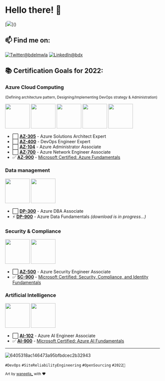 # Hello there! 👋
[![](https://visitor-badge.glitch.me/badge?page_id=najx.visitor-badge")]()

## 📫 Find me on:
 
  <a href="https://twitter.com/bdelmwla"><img src="https://img.shields.io/badge/Twitter--_.svg?style=social&logo=twitter" alt="Twitter@bdelmwla"></a>
  <a href="https://www.linkedin.com/in/abdx"><img src="https://img.shields.io/badge/LinkedIn--_.svg?style=social&logo=linkedin" alt="LinkedIn@bdx"></a>

## **📚 Certification Goals for 2022:**

### **Azure Cloud Computing**
<sub>(Defining architecture pattern, Designing/Implementing DevOps strategy & Administration)</sup>

<img src="https://user-images.githubusercontent.com/60783263/156945618-b549ccc3-37f6-46fc-ba01-a9b4be47e7e5.png" width="80" height="80"> <img src="https://user-images.githubusercontent.com/60783263/156946222-7e5ffb12-65b0-46fe-980a-d5438052446c.png" width="80" height="80"> <img src="https://user-images.githubusercontent.com/60783263/156946223-0360b1ac-b66b-430f-a8cf-666fd13814d4.png" width="80" height="80"> <img src="https://user-images.githubusercontent.com/60783263/156946224-3fdf6e0f-d5bf-49d2-9034-5aa5fef1f83e.png" width="80" height="80"> <img src="https://user-images.githubusercontent.com/60783263/156946225-ebbceb0c-4689-484a-b8e1-ab35d67607b5.png" width="80" height="80">

- ⬜️ **[AZ-305](https://docs.microsoft.com/en-us/learn/certifications/azure-solutions-architect/)** - Azure Solutions Architect Expert
- ⬜️ **[AZ-400](https://docs.microsoft.com/en-us/learn/certifications/devops-engineer/)** - DevOps Engineer Expert
- ⬜️ **[AZ-104](https://docs.microsoft.com/en-us/learn/certifications/azure-administrator/)** - Azure Administrator Associate
- ⬜️ **[AZ-700](https://docs.microsoft.com/en-us/learn/certifications/azure-network-engineer-associate/)** - Azure Network Engineer Associate
- ✅ **[AZ-900](https://docs.microsoft.com/en-us/learn/certifications/azure-fundamentals/)** - [Microsoft Certified: Azure Fundamentals](https://www.credly.com/badges/a5f5d416-cdcc-4e81-834b-f1a8555f1a31)

### **Data management**

<img src="https://user-images.githubusercontent.com/60783263/156945873-6993fa5f-27cd-47bb-be07-6f2390032930.png" width="80" height="80"> <img src="https://user-images.githubusercontent.com/60783263/156945874-f4041771-e55f-4e17-9e34-dd4a78ec3d8b.png" width="80" height="80">

- ⬜️ **[DP-300](https://docs.microsoft.com/en-us/learn/certifications/azure-database-administrator-associate/)** - Azure DBA Associate
- ⚡ **[DP-900](https://docs.microsoft.com/en-us/learn/certifications/azure-data-fundamentals/)** - Azure Data Fundamentals _(download is in progress...)_

### **Security & Compliance**

<img src="https://user-images.githubusercontent.com/60783263/157124139-38ecb020-fee3-4f5b-80b7-fe7380255ebd.png" width="80" height="80"> <img src="https://user-images.githubusercontent.com/60783263/156946015-ec505512-077b-4470-a8d2-adabb4e82fe1.png" width="80" height="80">

- ⬜️ **[AZ-500](https://docs.microsoft.com/en-us/learn/certifications/azure-security-engineer/)** - Azure Security Engineer Associate
- ✅ **[SC-900](https://docs.microsoft.com/en-us/learn/certifications/security-compliance-and-identity-fundamentals/)** - [Microsoft Certified: Security, Compliance, and Identity Fundamentals](https://www.credly.com/earner/earned/badge/d9ac62f0-6f68-4f7d-80cf-73321e5ccff7)

### **Artificial Intelligence**

<img src="https://user-images.githubusercontent.com/60783263/156945247-962f1e1d-c5c5-4703-a012-87dd3f87ef25.png" width="80" height="80"> <img src="https://user-images.githubusercontent.com/60783263/156945458-e9336db0-a6a9-4ea9-b1f1-53bc8723d347.png" width="80" height="80">

- ⬜️ **[AI-102](https://docs.microsoft.com/en-us/learn/certifications/azure-ai-engineer/)** - Azure AI Engineer Associate
- ✅ **[AI-900](https://docs.microsoft.com/en-us/learn/certifications/azure-ai-fundamentals/)** - [Microsoft Certified: Azure AI Fundamentals](https://www.credly.com/earner/earned/badge/74371a5f-67be-4443-b6a0-223f5849f8d0)

---

![6405318ac146473a95bfbdcec2b32943](https://user-images.githubusercontent.com/11095731/136881424-89ef97ea-51eb-4910-9d86-9ccd2e77fcf0.gif)

`#DevOps` `#SiteReliabilityEngineering` `#OpenSourcing` `#2022🚀`

<sub>Art by [waneella_](https://twitter.com/waneella_) with ❤️</sup>

<!--
 - 🤔 I’m looking for help with ...
 - ⚡ Fun fact: ...
-->
